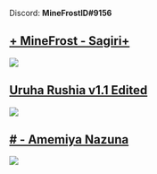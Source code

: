 Discord: **MineFrostID#9156**

## [+ MineFrost - Sagiri+](https://skins.osuck.net/skins/1479)
![](https://i.imgur.com/U9KTUgM.jpeg)

## [Uruha Rushia v1.1 Edited](https://drive.google.com/file/d/1PxyICjqyuIcPUvaeB5xyVeNMO8Z9Iaf-/view)
![](https://i.imgur.com/o69V10I.png)

## [# - Amemiya Nazuna](https://drive.google.com/file/d/1u6pMkX3S0t5EVlTYjLhW4clLMLoLJu8_/view?usp=sharing)
![](https://i.imgur.com/MsW8uCW.png)
